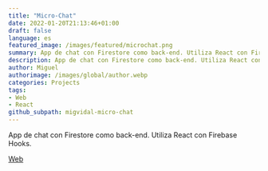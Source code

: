 ```yaml
---
title: "Micro-Chat"
date: 2022-01-20T21:13:46+01:00
draft: false
language: es
featured_image: /images/featured/microchat.png
summary: App de chat con Firestore como back-end. Utiliza React con Firebase Hooks.
description: App de chat con Firestore como back-end. Utiliza React con Firebase Hooks.
author: Miguel
authorimage: /images/global/author.webp
categories: Projects
tags: 
- Web
- React
github_subpath: migvidal-micro-chat
---
```


App de chat con Firestore como back-end. Utiliza React con Firebase Hooks.

[Web](https://migvidal-micro-chat.vercel.app)
